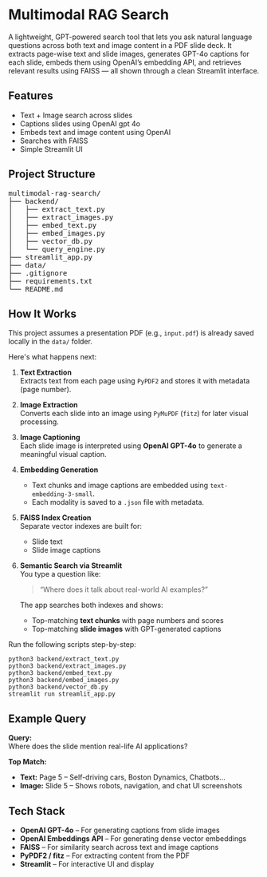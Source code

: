 # Multimodal RAG Search

A lightweight, GPT-powered search tool that lets you ask natural language questions across both text and image content in a PDF slide deck. It extracts page-wise text and slide images, generates GPT-4o captions for each slide, embeds them using OpenAI’s embedding API, and retrieves relevant results using FAISS — all shown through a clean Streamlit interface.

## Features

- Text + Image search across slides  
- Captions slides using OpenAI gpt 4o 
- Embeds text and image content using OpenAI  
- Searches with FAISS  
- Simple Streamlit UI

## Project Structure

<pre>
multimodal-rag-search/  
├── backend/  
│   ├── extract_text.py  
│   ├── extract_images.py  
│   ├── embed_text.py  
│   ├── embed_images.py  
│   ├── vector_db.py  
│   └── query_engine.py  
├── streamlit_app.py  
├── data/  
├── .gitignore  
├── requirements.txt  
└── README.md  
</pre>

## How It Works

This project assumes a presentation PDF (e.g., `input.pdf`) is already saved locally in the `data/` folder.

Here's what happens next:

1. **Text Extraction**  
   Extracts text from each page using `PyPDF2` and stores it with metadata (page number).

2. **Image Extraction**  
   Converts each slide into an image using `PyMuPDF` (`fitz`) for later visual processing.

3. **Image Captioning**  
   Each slide image is interpreted using **OpenAI GPT-4o** to generate a meaningful visual caption.

4. **Embedding Generation**  
   - Text chunks and image captions are embedded using `text-embedding-3-small`.
   - Each modality is saved to a `.json` file with metadata.

5. **FAISS Index Creation**  
   Separate vector indexes are built for:
   - Slide text
   - Slide image captions

6. **Semantic Search via Streamlit**  
   You type a question like:
   > “Where does it talk about real-world AI examples?”

   The app searches both indexes and shows:
   - Top-matching **text chunks** with page numbers and scores
   - Top-matching **slide images** with GPT-generated captions

Run the following scripts step-by-step:

```
python3 backend/extract_text.py
python3 backend/extract_images.py
python3 backend/embed_text.py
python3 backend/embed_images.py
python3 backend/vector_db.py
streamlit run streamlit_app.py
```

## Example Query

**Query:**  
Where does the slide mention real-life AI applications?

**Top Match:**  
- **Text:** Page 5 – Self-driving cars, Boston Dynamics, Chatbots...  
- **Image:** Slide 5 – Shows robots, navigation, and chat UI screenshots

## Tech Stack

- **OpenAI GPT-4o** – For generating captions from slide images
- **OpenAI Embeddings API** – For generating dense vector embeddings
- **FAISS** – For similarity search across text and image captions
- **PyPDF2 / fitz** – For extracting content from the PDF
- **Streamlit** – For interactive UI and display

